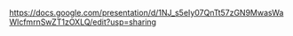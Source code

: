 https://docs.google.com/presentation/d/1NJ_s5eIy07QnTt57zGN9MwasWaWlcfmrnSwZT1zOXLQ/edit?usp=sharing
